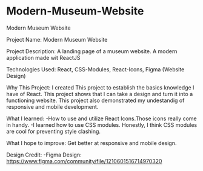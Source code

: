 # Modern-Museum-Website

Modern Museum Website

Project Name: Modern Museum Website

Project Description: A landing page of a museum website. A modern application made wit ReactJS

Technologies Used: React, CSS-Modules, React-Icons, Figma (Website Design)

Why This Project: I created This project to establish the basics knowledge I have of React. This project shows that I can take a design and turn it into a functioning website. This project also demonstrated my undestandig of responsive and mobile development.

What I learned: -How to use and utilize React Icons.Those icons really come in handy. -I learned how to use CSS modules. Honestly, I think CSS modules are cool for preventing style clashing.

What I hope to improve: Get better at responsive and mobile design.

Design Credit: -Figma Design: https://www.figma.com/community/file/1210601516714970320

